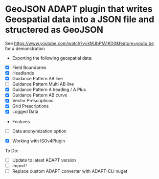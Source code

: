 # GeoJSON ADAPT plugin that writes Geospatial data into a JSON file and structered as GeoJSON

See https://www.youtube.com/watch?v=kMJbPfA1KD0&feature=youtu.be for a demonstration

- Exporting the following geospatial data:
- [X] Field Boundaries
- [X] Headlands
- [X] Guidance Pattern AB line
- [ ] Guidance Pattern Multi AB line
- [X] Guidance Pattern A heading / A Plus
- [X] Guidance Pattern AB curve
- [X] Vector Prescriptions
- [X] Grid Prescriptions
- [X] Logged Data

- Features
- [ ] Data anonymization option
- [X] Working with ISOv4Plugin


To Do:

- [ ] Update to latest ADAPT version
- [ ] Import!
- [ ] Replace custom ADAPT converter with ADAPT-CLI nuget
